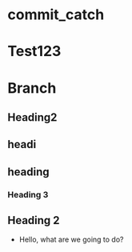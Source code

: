 
# commit_catch

# Test123

# Branch

## Heading2


## headi

## heading


### Heading 3 ###

## Heading 2 ##

- Hello, what are we going to do?

